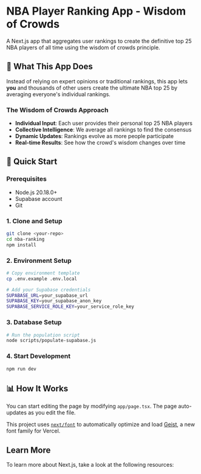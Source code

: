 # NBA Player Ranking App - Wisdom of Crowds

A Next.js app that aggregates user rankings to create the definitive top 25 NBA players of all time using the wisdom of crowds principle.

## 🏀 What This App Does

Instead of relying on expert opinions or traditional rankings, this app lets **you** and thousands of other users create the ultimate NBA top 25 by averaging everyone's individual rankings.

### The Wisdom of Crowds Approach
- **Individual Input**: Each user provides their personal top 25 NBA players
- **Collective Intelligence**: We average all rankings to find the consensus
- **Dynamic Updates**: Rankings evolve as more people participate
- **Real-time Results**: See how the crowd's wisdom changes over time

## 🚀 Quick Start

### Prerequisites
- Node.js 20.18.0+
- Supabase account
- Git

### 1. Clone and Setup
```bash
git clone <your-repo>
cd nba-ranking
npm install
```

### 2. Environment Setup
```bash
# Copy environment template
cp .env.example .env.local

# Add your Supabase credentials
SUPABASE_URL=your_supabase_url
SUPABASE_KEY=your_supabase_anon_key
SUPABASE_SERVICE_ROLE_KEY=your_service_role_key
```

### 3. Database Setup
```bash
# Run the population script
node scripts/populate-supabase.js
```

### 4. Start Development
```bash
npm run dev
```

## 📊 How It Works

You can start editing the page by modifying `app/page.tsx`. The page auto-updates as you edit the file.

This project uses [`next/font`](https://nextjs.org/docs/app/building-your-application/optimizing/fonts) to automatically optimize and load [Geist](https://vercel.com/font), a new font family for Vercel.

## Learn More

To learn more about Next.js, take a look at the following resources:

